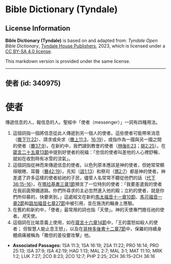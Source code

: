# Bible Dictionary (Tyndale)

## License Information

**Bible Dictionary (Tyndale)** is based on and adapted from: _Tyndale Open Bible Dictionary_, [Tyndale House Publishers](https://tyndaleopenresources.com/), 2023, which is licensed under a [CC BY-SA 4.0 license](https://creativecommons.org/licenses/by-sa/4.0/legalcode.en).

This markdown version is provided under the same license.



--------------------------------

## 使者 (id: 340975)

使者
==

傳遞信息的人，報信息的人。聖經中「使者（messenger）」一詞有四種用法。

1. 這個詞指一個將信息從此人傳遞到另一個人的使者。這些使者可能帶來消息（[撒下11:22](https://ref.ly/2Sam11:22)）、請求或央求（[撒上11:3](https://ref.ly/1Sam11:3)，[16:19](https://ref.ly/1Sam16:19)），或指作為一國與另一國之間的使者（[賽37:9](https://ref.ly/Isa37:9)）。在新約中，我們讀到教會的使者（[林後8:23](https://ref.ly/2Cor8:23)；[腓2:25](https://ref.ly/Phil2:25)）。在[箴言二十五章13節](https://ref.ly/Prov25:13)中提到好使者的祝福：「忠信的使者叫差他的人心裡舒暢， 就如在收割時有冰雪的涼氣」。
2. 這個詞指從神而來傳遞信息的使者。以色列原本應該是神的使者，但她常常顯得眼瞎、耳聾（[賽42:19](https://ref.ly/Isa42:19)）。先知（[該1:13](https://ref.ly/Hag1:13)）和祭司（[瑪2:7](https://ref.ly/Mal2:7)）都是神的使者。神差遣了許多這樣的使者給祂的子民，儘管人名常常不聽從他們的話（[代下36:15–16](https://ref.ly/2Chr36:15-2Chr36:16)）。在[瑪拉基書三章1節](https://ref.ly/Mal3:1)預言了一位特別的使者：「我要差遣我的使者在我前面預備道路。你們所尋求的主必忽然進入他的殿；立約的使者，就是你們所仰慕的，快要來到。」這處經文在新約[馬太福音十一章10節](https://ref.ly/Matt11:10)、[馬可福音一章2節](https://ref.ly/Mark1:2)和[路加福音七章27節](https://ref.ly/Luke7:27)中被引用，並在施洗約翰身上應驗。
3. 在舊約和新約中，「使者」最常用的詞也指「天使」。神的天使專門擔任祂的使者。*見*天使。
4. 這個詞在比喻意義上使用，如在[箴言十六章14節](https://ref.ly/Prov16:14)中，「王的震怒如殺人的使者； 但智慧人能止息王怒」，以及在[哥林多後書十二章7節](https://ref.ly/2Cor12:7)中，保羅的持續身體病痛被稱為「撒但的差役要攻擊」他。

* **Associated Passages:** 1SA 11:3; 1SA 16:19; 2SA 11:22; PRO 16:14; PRO 25:13; ISA 37:9; ISA 42:19; HAG 1:13; MAL 2:7; MAL 3:1; MAT 11:10; MRK 1:2; LUK 7:27; 2CO 8:23; 2CO 12:7; PHP 2:25; 2CH 36:15–2CH 36:16

